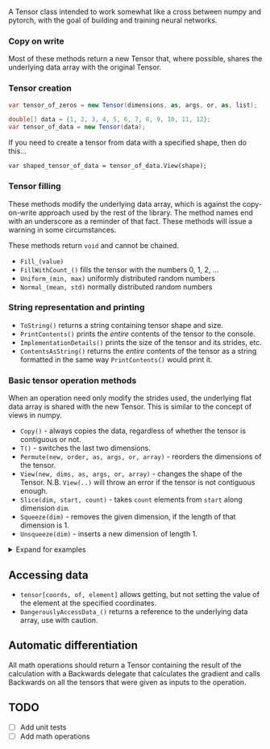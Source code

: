 A Tensor class intended to work somewhat like a cross between numpy and pytorch,
with the goal of building and training neural networks.

### Copy on write

Most of these methods return a new Tensor that, where possible, shares the 
underlying data array with the original Tensor.

### Tensor creation

```c#
var tensor_of_zeros = new Tensor(dimensions, as, args, or, as, list);

double[] data = {1, 2, 3, 4, 5, 6, 7, 8, 9, 10, 11, 12};
var tensor_of_data = new Tensor(data);
```

If you need to create a tensor from data with a specified shape, then do this...
```
var shaped_tensor_of_data = tensor_of_data.View(shape);
```

### Tensor filling

These methods modify the underlying data array, which is against the copy-on-write 
approach used by the rest of the library. The method names end with an underscore
as a reminder of that fact. These methods will issue a warning in some circumstances.

These methods return `void` and cannot be chained.

* `Fill_(value)`
* `FillWithCount_()` fills the tensor with the numbers 0, 1, 2, ...
* `Uniform_(min, max)` uniformly distributed random numbers
* `Normal_(mean, std)` normally distributed random numbers

### String representation and printing

* `ToString()` returns a string containing tensor shape and size.
* `PrintContents()` prints the _entire_ contents of the tensor to the console.
* `ImplementationDetails()` prints the size of the tensor and its strides, etc.
* `ContentsAsString()` returns the _entire_ contents of the tensor as a string
  formatted in the same way `PrintContents()` would print it.

### Basic tensor operation methods

When an operation need only modify the strides used, the underlying flat data array
is shared with the new Tensor. This is similar to the concept of views in numpy.

* `Copy()` - always copies the data, regardless of whether the tensor is contiguous or not.
* `T()` - switches the last two dimensions.
* `Permute(new, order, as, args, or, array)` - reorders the dimensions of the tensor.
* `View(new, dims, as, args, or, array)` - changes the shape of the Tensor.
  N.B. `View(..)` will throw an error if the tensor is not contiguous enough.
* `Slice(dim, start, count)` - takes `count` elements from `start` along dimension `dim`.
* `Squeeze(dim)` - removes the given dimension, if the length of that dimension is 1.
* `Unsqueeze(dim)` - inserts a new dimension of length 1.

<details>
  <summary>Expand for examples</summary>

```c#
var t1 = new Tensor(2, 3, 4);
t1.FillWithCount_();
t1.T().PrintContents();

// Tensor of shape (2,4,3), total size 24
// 0
//   1, 5, 9
//   2, 6, 10
//   3, 7, 11
//   4, 8, 12
// 1
//   13, 17, 21
//   14, 18, 22
//   15, 19, 23
//   16, 20, 24

int[] order = {1, 0, 2};
t1.Permute(order).PrintContents();

// Tensor of shape (3,2,4), total size 24
// 0
//   1, 2, 3, 4
//   13, 14, 15, 16
// 1
//   5, 6, 7, 8
//   17, 18, 19, 20
// 2
//   9, 10, 11, 12
//   21, 22, 23, 24

int[] new_shape = {1, 1, -1, 4};
t1.View(new_shape).PrintContents();

// Tensor of shape (1,1,6,4), total size 24
// 0,0
//   1, 2, 3, 4
//   5, 6, 7, 8
//   9, 10, 11, 12
//   13, 14, 15, 16
//   17, 18, 19, 20
//   21, 22, 23, 24
```
</details>

## Accessing data

* `tensor[coords, of, element]` allows getting, but not setting the value of the
  element at the specified coordinates.
* `DangerouslyAccessData_()` returns a reference to the underlying data array,
  use with caution.

## Automatic differentiation

All math operations should return a Tensor containing the result of the calculation
with a Backwards delegate that calculates the gradient and calls Backwards on all 
the tensors that were given as inputs to the operation.

## TODO 

* [ ] Add unit tests
* [ ] Add math operations
